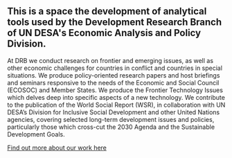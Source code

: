 ## This is a space the development of analytical tools used by the Development Research Branch of UN DESA's Economic Analysis and Policy Division. 

At DRB we conduct research on frontier and emerging issues, as well as other economic challenges for countries in conflict and countries in special situations.  We produce policy-oriented research papers and host briefings and seminars responsive to the needs of the Economic and Social Council (ECOSOC) and Member States. We produce the Frontier Technology Issues which delves deep into specific aspects of a new technology. We contribute to the publication of the World Social Report (WSR), in collaboration with UN DESA’s Division for Inclusive Social Development and other United Nations agencies, covering selected long-term development issues and policies, particularly those which cross-cut the 2030 Agenda and the Sustainable Development Goals.

[Find out more about our work here](www.un.org/development/desa/dpad/our-work/development-strategies-and-policies.html)


